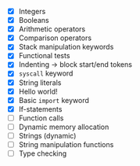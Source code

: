 - [x] Integers
- [x] Booleans
- [x] Arithmetic operators
- [x] Comparison operators
- [x] Stack manipulation keywords
- [x] Functional tests
- [x] Indenting -> block start/end tokens
- [x] `syscall` keyword
- [x] String literals
- [x] Hello world!
- [x] Basic `import` keyword
- [x] If-statements
- [ ] Function calls
- [ ] Dynamic memory allocation
- [ ] Strings (dynamic)
- [ ] String manipulation functions
- [ ] Type checking
